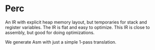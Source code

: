 # Perc

An IR with explicit heap memory layout, but temporaries for stack and register variables.
The IR is flat and easy to optimize.
This IR is close to assembly, but good for doing optimizations.

We generate Asm with just a simple 1-pass translation.
